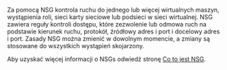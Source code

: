 Za pomocą NSG kontrola ruchu do jednego lub więcej wirtualnych maszyn, wystąpienia roli, sieci karty sieciowe lub podsieci w sieci wirtualnej. NSG zawiera reguły kontroli dostępu, które zezwolenie lub odmowa ruch na podstawie kierunek ruchu, protokół, źródłowy adres i port i docelowy adres i port. Zasady NSG można zmienić w dowolnym momencie, a zmiany są stosowane do wszystkich wystąpień skojarzony.

Aby uzyskać więcej informacji o NSGs odwiedź stronę [Co to jest NSG](../articles/virtual-network/virtual-networks-nsg.md).
